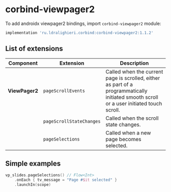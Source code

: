 ﻿
# corbind-viewpager2

To add androidx viewpager2 bindings, import `corbind-viewpager2` module:

```groovy
implementation 'ru.ldralighieri.corbind:corbind-viewpager2:1.1.2'
```

## List of extensions

Component | Extension | Description
--|---|--
**ViewPager2** | `pageScrollEvents` | Called when the current page is scrolled, either as part of a programmatically initiated smooth scroll or a user initiated touch scroll.
               | `pageScrollStateChanges` | Called when the scroll state changes.
               | `pageSelections` | Called when a new page becomes selected.


## Simple examples

```kotlin
vp_slides.pageSelections() // Flow<Int>
    .onEach { tv_message = "Page #$it selected" }
    .launchIn(scope)
```
